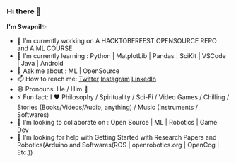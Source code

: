 ### Hi there 👋


**I'm Swapnil**✨



- 🔭 I’m currently working on A HACKTOBERFEST OPENSOURCE REPO and A ML COURSE
- 🌱 I’m currently learning : Python | MatplotLib | Pandas | SciKit | VSCode | Java | Android
- 💬 Ask me about : ML | OpenSource
- 📫 How to reach me: [Twitter](https://twitter.com/Swapnil43128204)
  [Instagram](https://www.instagram.com/ig.swapnilchand/)
  [LinkedIn](https://www.linkedin.com/in/swapnil-chand-887aa117a/)
- 😄 Pronouns: He / Him 🤦
- ⚡ Fun fact: I ❤️️ Philosophy / Spirituality / Sci-Fi / Video Games / Chilling / Stories (Books/Videos/Audio, anything) / Music (Instruments / Softwares)
- 👯 I’m looking to collaborate on : Open Source | ML | Robotics | Game Dev
- 🤔 I’m looking for help with Getting Started with Research Papers and Robotics(Arduino and Softwares(ROS | openrobotics.org | OpenCog | Etc.))
